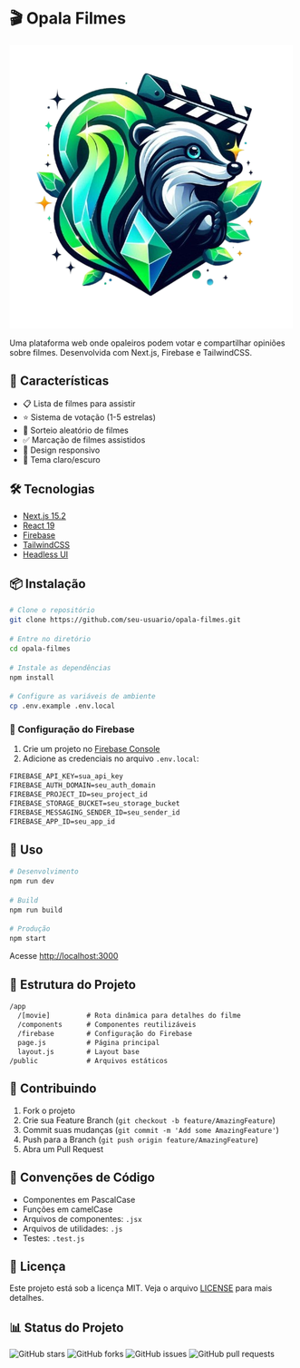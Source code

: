 # 🎬 Opala Filmes

![](public/opala-filmes.png)


Uma plataforma web onde opaleiros podem votar e compartilhar opiniões sobre filmes. Desenvolvida com Next.js, Firebase e TailwindCSS.

## 🚀 Características

- 📋 Lista de filmes para assistir
- ⭐ Sistema de votação (1-5 estrelas)
- 🎲 Sorteio aleatório de filmes
- ✅ Marcação de filmes assistidos
- 📱 Design responsivo
- 🌙 Tema claro/escuro

## 🛠️ Tecnologias

- [Next.js 15.2](https://nextjs.org/)
- [React 19](https://react.dev/)
- [Firebase](https://firebase.google.com/)
- [TailwindCSS](https://tailwindcss.com/)
- [Headless UI](https://headlessui.com/)

## 📦 Instalação

```bash
# Clone o repositório
git clone https://github.com/seu-usuario/opala-filmes.git

# Entre no diretório
cd opala-filmes

# Instale as dependências
npm install

# Configure as variáveis de ambiente
cp .env.example .env.local
```

### 🔧 Configuração do Firebase

1. Crie um projeto no [Firebase Console](https://console.firebase.google.com/)
2. Adicione as credenciais no arquivo `.env.local`:

```env
FIREBASE_API_KEY=sua_api_key
FIREBASE_AUTH_DOMAIN=seu_auth_domain
FIREBASE_PROJECT_ID=seu_project_id
FIREBASE_STORAGE_BUCKET=seu_storage_bucket
FIREBASE_MESSAGING_SENDER_ID=seu_sender_id
FIREBASE_APP_ID=seu_app_id
```

## 🚀 Uso

```bash
# Desenvolvimento
npm run dev

# Build
npm run build

# Produção
npm start
```

Acesse [http://localhost:3000](http://localhost:3000)

## 📁 Estrutura do Projeto

```
/app
  /[movie]         # Rota dinâmica para detalhes do filme
  /components      # Componentes reutilizáveis
  /firebase        # Configuração do Firebase
  page.js          # Página principal
  layout.js        # Layout base
/public            # Arquivos estáticos
```

## 🤝 Contribuindo

1. Fork o projeto
2. Crie sua Feature Branch (`git checkout -b feature/AmazingFeature`)
3. Commit suas mudanças (`git commit -m 'Add some AmazingFeature'`)
4. Push para a Branch (`git push origin feature/AmazingFeature`)
5. Abra um Pull Request

## 📝 Convenções de Código

- Componentes em PascalCase
- Funções em camelCase
- Arquivos de componentes: `.jsx`
- Arquivos de utilidades: `.js`
- Testes: `.test.js`

## 📄 Licença

Este projeto está sob a licença MIT. Veja o arquivo [LICENSE](LICENSE) para mais detalhes.

## 📊 Status do Projeto

![GitHub stars](https://img.shields.io/github/stars/seu-usuario/opala-filmes?style=social)
![GitHub forks](https://img.shields.io/github/forks/seu-usuario/opala-filmes?style=social)
![GitHub issues](https://img.shields.io/github/issues/seu-usuario/opala-filmes)
![GitHub pull requests](https://img.shields.io/github/issues-pr/seu-usuario/opala-filmes)
